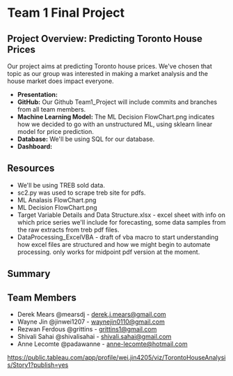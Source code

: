 # Team 1 Final Project 
## Project Overview: Predicting Toronto House Prices
Our project aims at predicting Toronto house prices. We've chosen that topic as our group was interested in making a market analysis and the house market does impact everyone. 

- **Presentation:** 
- **GitHub:** Our Github Team1_Project will include commits and branches from all team members.
- **Machine Learning Model:** The ML Decision FlowChart.png indicates how we decided to go with an unstructured ML, using sklearn linear model for price prediction.
- **Database:** We'll be using SQL for our database.
- **Dashboard:**

## Resources 
- We'll be using TREB sold data.
- sc2.py was used to scrape treb site for pdfs. 
- ML Analasis FlowChart.png
- ML Decision FlowChart.png
- Target Variable Details and Data Structure.xlsx - excel sheet with info on which price series we'll include for forecasting, some data samples from the raw extracts from treb pdf files.
- DataProcessing_ExcelVBA - draft of vba macro to start understanding how excel files are structured and how we might begin to automate processing. only works for midpoint pdf version at the moment.

## Summary


## Team Members
- Derek Mears @mearsdj - derek.j.mears@gmail.com
- Wayne Jin @jinwei1207 - waynejin0110@gmail.com
- Rezwan Ferdous @grittins - grittins1@gmail.com
- Shivali Sahai @shivalisahai - shivali.sahai@gmail.com
- Anne Lecomte @padawanne - anne-lecomte@hotmail.com

https://public.tableau.com/app/profile/wei.jin4205/viz/TorontoHouseAnalysis/Story1?publish=yes
